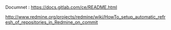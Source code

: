 Documnet : https://docs.gitlab.com/ce/README.html  

http://www.redmine.org/projects/redmine/wiki/HowTo_setup_automatic_refresh_of_repositories_in_Redmine_on_commit
